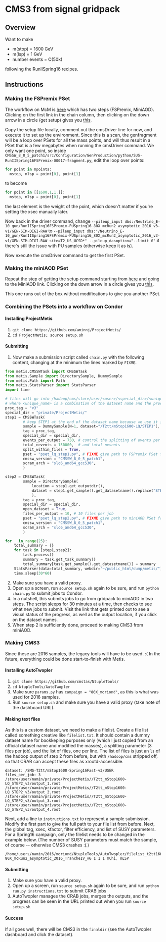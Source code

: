 # CMS3 from signal gridpack

## Overview
Want to make
* m(stop) = 1600 GeV
* m(lsp) = 1 GeV
* number events = O(50k)

following the RunIISpring16 recipes.

## Instructions

### Making the FSPremix PSet

The workflow on McM is [here](https://cms-pdmv.cern.ch/mcm/chained_requests?contains=SUS-RunIISpring16MiniAODv2-00135&page=0&shown=15)
which has two steps (FSPremix, MiniAOD). Clicking on the first link in the chain column, then clicking on the down arrow in a circle (get setup) gives you
[this](https://cms-pdmv.cern.ch/mcm/public/restapi/requests/get_setup/SUS-RunIISpring16FSPremix-00017).

Copy the setup file locally, comment out the cmsDriver line for now, and execute it to set up the environment. Since this is a scan, the genfragment
will be a loop over PSets for all the mass points, and will thus result in a PSet that is a few megabytes when running the cmsDriver command.
We only want one point, so inside `CMSSW_8_0_5_patch1/src/Configuration/GenProduction/python/SUS-RunIISpring16FSPremix-00017-fragment.py`, 
edit the loop over points:
```python
for point in mpoints:
  mstop, mlsp = point[0], point[1]
```
to become
```python
for point in [[1600,1,1.]]:
  mstop, mlsp = point[0], point[1]
```
the last element is the weight of the point, which doesn't matter if you're setting the xsec manually later.

Now back in the driver command, change
`--pileup_input dbs:/Neutrino_E-10_gun/RunIISpring16FSPremix-PUSpring16_80X_mcRun2_asymptotic_2016_v3-v1/GEN-SIM-DIGI-RAW`
to
`--pileup_input dbs:"/Neutrino_E-10_gun/RunIISpring16FSPremix-PUSpring16_80X_mcRun2_asymptotic_2016_v3-v1/GEN-SIM-DIGI-RAW site=T2_US_UCSD*" --pileup_dasoption="--limit 0"`
if there's still the issue with PU samples (otherwise keep it as is).

Now execute the cmsDriver command to get the first PSet.

### Making the miniAOD PSet

Repeat the step of getting the setup command starting from [here](https://cms-pdmv.cern.ch/mcm/chained_requests?contains=SUS-RunIISpring16MiniAODv2-00135&page=0&shown=15)
and going to the MiniAOD link. Clicking on the down arrow in a circle gives you
[this](https://cms-pdmv.cern.ch/mcm/public/restapi/requests/get_setup/SUS-RunIISpring16MiniAODv2-00135).

This one runs out of the box without modifications to give you another PSet.

### Combining the PSets into a workflow on Condor

#### Installing ProjectMetis

1. `git clone https://github.com/aminnj/ProjectMetis/`
2. `cd ProjectMetis; source setup.sh`

#### Submitting

1. Now make a submission script called `chain.py` with the following content, changing at the minimum the lines marked by `FIXME`.

```python
from metis.CMSSWTask import CMSSWTask
from metis.Sample import DirectorySample, DummySample
from metis.Path import Path
from metis.StatsParser import StatsParser
import time

# files will go into /hadoop/cms/store/user/<user>/<special_dir>/<unique_name>
# where <unique_name> is a combination of the dataset name and the proc_tag
proc_tag = "v3"
special_dir = "private/ProjectMetis/"
step1 = CMSSWTask(
        # keep STEP1 at the end of the dataset name because we use it in the next part
        sample = DummySample(N=1, dataset="/T2tt/mStop1600-LQ/STEP1"),
        tag = proc_tag,
        special_dir = special_dir,
        events_per_output = 750, # control the splitting of events per job
        total_nevents = 150000,  # and total nevents
        split_within_files = True,
        pset = "pset_lq_step1.py", # FIXME give path to FSPremix PSet from above
        cmssw_version = "CMSSW_8_0_5_patch1",
        scram_arch = "slc6_amd64_gcc530",
        )

step2 = CMSSWTask(
        sample = DirectorySample(
            location = step1.get_outputdir(),
            dataset = step1.get_sample().get_datasetname().replace("STEP1","STEP2"),
            ),
        tag = proc_tag,
        special_dir = special_dir,
        open_dataset = True,
        files_per_output = 10, # 10 files per job
        pset = "pset_lq_step2.py", # FIXME give path to miniAOD PSet from above
        cmssw_version = "CMSSW_8_0_5_patch1",
        scram_arch = "slc6_amd64_gcc530",
        )

for _ in range(25):
    total_summary = {}
    for task in [step1,step2]:
        task.process()
        summary = task.get_task_summary()
        total_summary[task.get_sample().get_datasetname()] = summary
    StatsParser(data=total_summary, webdir="~/public_html/dump/metis/").do()
    time.sleep(30*60)
```

2. Make sure you have a valid proxy.
3. Open up a screen, run `source setup.sh` again to be sure, and run `python chain.py` to submit jobs to Condor.
4. In a nutshell, this submits jobs to go from gridpack to miniAOD in two steps. 
The script sleeps for 30 minutes at a time, then checks to see what new jobs to submit.
Visit the link that gets printed out to see a visual status of the progress, as well as the output location, if you click on the 
dataset names. 
5. When step 2 is sufficiently done, proceed to making CMS3 from miniAOD.

### Making CMS3

Since these are 2016 samples, the legacy tools will have to be used. :(
In the future, everything could be done start-to-finish with Metis.

#### Installing AutoTwopler

1. `git clone https://github.com/cmstas/NtupleTools/`
2. `cd NtupleTools/AutoTwopler`
3. Make sure `params.py` has `campaign = "80X_moriond"`, as this is what was used for 2016 samples.
4. Run `source setup.sh` and make sure you have a valid proxy (take note of the dashboard URL).

#### Making text files

As this is a custom dataset, we need to make a filelist. Create a file list called something creative like `filelist.txt`.
It should contain a dummy dataset name for bookkeping purposes only (which I just copied from an official dataset name
and modified the masses), a splitting parameter (3 files per job), and the list of files, one per line. The list of files
is just an `ls` of the hadoop output of step 2 from before, but with `/hadoop/cms` stripped off, so that CRAB can accept
these files as xrootd-accessible.
```
dataset: /SMS-T2tt/mStop1600-Spring16Fast-v3/USER
files_per_job: 3
/store/user/namin/private/ProjectMetis//T2tt_mStop1600-LQ_STEP2_v3/output_1.root
/store/user/namin/private/ProjectMetis//T2tt_mStop1600-LQ_STEP2_v3/output_2.root
/store/user/namin/private/ProjectMetis//T2tt_mStop1600-LQ_STEP2_v3/output_3.root
/store/user/namin/private/ProjectMetis//T2tt_mStop1600-LQ_STEP2_v3/output_4.root
```

Next, add a line to `instructions.txt` to represent a sample submission. Modify the first part to give the full
path to your file list from before. Next, the global tag, xsec, kfactor, filter efficiency, and list of SUSY parameters.
For a Spring16 campaign, only the filelist needs to be changed in the example below. (The number of SUSY parameters
must match the sample, of course -- otherwise CMS3 crashes :(.)
```
/home/users/namin/2016/moriond/NtupleTools/AutoTwopler/filelist_t2tt1600.txt 80X_mcRun2_asymptotic_2016_TrancheIV_v6 1 1 1 mChi, mLSP
```

#### Submitting

1. Make sure you have a valid proxy.
2. Open up a screen, run `source setup.sh` again to be sure, and run `python run.py instructions.txt` to submit CRAB jobs
3. AutoTwopler manages the CRAB jobs, merges the outputs, and the progress can be seen in the URL printed out when you run `source setup.sh`.

#### Success

If all goes well, there will be CMS3 in the `finaldir` (see the AutoTwopler dashboard and click the dataset).

